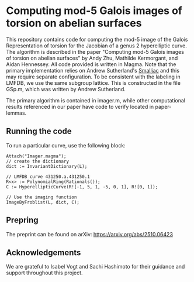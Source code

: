 # Computing mod-5 Galois images of torsion on abelian surfaces

This repository contains code for computing the mod-5 image of the Galois Representation of torsion for the Jacobian of a genus 2 hyperelliptic curve.
The algorithm is described in the paper "Computing mod-5 Galois images of torsion on abelian surfaces" by Andy Zhu, Mathilde Kermorgant, and Aidan Hennessey.
All code provided is written in Magma.
Note that the primary implementation relies on Andrew Sutherland's [Smalljac](https://math.mit.edu/~drew/smalljac.html) and this may require separate configuration.
To be consistent with the labeling in LMFDB, we use the same subgroup lattice. This is constructed in the file GSp.m, which was written by Andrew Sutherland.

The primary algorithm is contained in imager.m, while other computational results referenced in our paper have code to verify located in paper-lemmas.

## Running the code

To run a particular curve, use the following block:
```magma
Attach("Imager.magma");
// create the dictionary
dict := InvariantDictionary(L);

// LMFDB curve 431250.a.431250.1
R<x> := PolynomialRing(Rationals());
C := HyperellipticCurve(R![-1, 5, 1, -5, 0, 1], R![0, 1]);

// Use the imaging function
ImageByFroblist(L, dict, C);
```

## Prepring

The preprint can be found on arXiv: https://arxiv.org/abs/2510.06423

## Acknowledgements

We are grateful to Isabel Vogt and Sachi Hashimoto for their guidance and support throughout this project.
